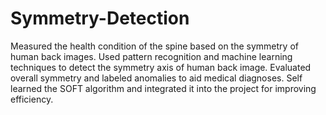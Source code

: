 # Symmetry-Detection
Measured the health condition of the spine based on the symmetry of human back images. Used pattern recognition and machine learning techniques to detect the symmetry axis of human back image. Evaluated overall symmetry and labeled anomalies to aid medical diagnoses.
Self learned the SOFT algorithm and integrated it into the project for improving efficiency.